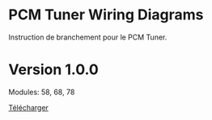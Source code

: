 # PCM Tuner Wiring Diagrams
Instruction de branchement pour le PCM Tuner.

# Version 1.0.0
Modules: 58, 68, 78

[Télécharger]()
